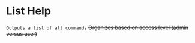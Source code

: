 # List Help
```Outputs a list of all commands```
~~Organizes based on access level (admin versus user)~~
